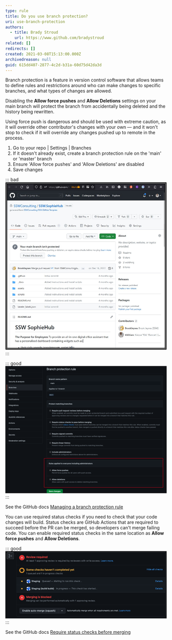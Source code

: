 ```yaml
---
type: rule
title: Do you use branch protection?
uri: use-branch-protection
authors:
  - title: Brady Stroud
    url: https://www.github.com/bradystroud
related: []
redirects: []
created: 2021-03-08T15:13:00.000Z
archivedreason: null
guid: 615dd407-2877-4c2d-b31a-60d75d42da3d
---
```

Branch protection is a feature in version control software that allows teams to define rules and restrictions around who can make changes to specific branches, and what types of changes are allowed. 

Disabling the **Allow force pushes** and **Allow Deletions** settings on your main branch will protect the branch from accidentally being deleted and the history being rewritten.

Using force push is dangerous and should be used with extreme caution, as it will override other contributor's changes with your own — and it won't stop to check if it will override any changes pushed up to remote in the process.

<!--endintro-->

1. Go to your repo | Settings | Branches 
2. If it doesn't already exist, create a branch protection rule on the 'main' or 'master' branch
3. Ensure 'Allow force pushes' and 'Allow Deletions' are disabled
4. Save changes

::: bad
![Bad example: Main branch not protected](image001.jpg)
:::

::: good
![Good Example: Main branch is protected](branchProtection.png)
:::

See the GitHub docs [Managing a branch protection rule](https://docs.github.com/en/github/administering-a-repository/managing-a-branch-protection-rule)

You can use required status checks if you need to check that your code changes will build. Status checks are GitHub Actions that are required to succeed before the PR can be merged, so developers can't merge failing code. You can enable required status checks in the same location as **Allow force pushes** and **Allow Deletions**.

::: good
![Figure: Developers can't merge until all checks have passed](requiredChecks.png)
:::

See the GitHub docs [Require status checks before merging](https://docs.github.com/en/github/administering-a-repository/defining-the-mergeability-of-pull-requests/about-protected-branches#require-status-checks-before-merging)